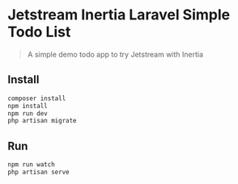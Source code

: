 # Jetstream Inertia Laravel Simple Todo List

> A simple demo todo app to try Jetstream with Inertia

## Install
```sh
composer install
npm install
npm run dev
php artisan migrate
```

## Run
```sh
npm run watch
php artisan serve
```
